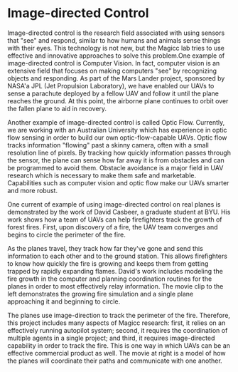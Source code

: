 # Image-directed Control

Image-directed control is the research field associated with using sensors that "see" and respond, similar to how humans and animals sense things with their eyes. This technology is not new, but the Magicc lab tries to use effective and innovative approaches to solve this problem.One example of image-directed control is Computer Vision. In fact, computer vision is an extensive field that focuses on making computers "see" by recognizing objects and responding. As part of the Mars Lander project, sponsored by NASA'a JPL (Jet Propulsion Laboratory), we have enabled our UAVs to sense a parachute deployed by a fellow UAV and follow it until the plane reaches the ground. At this point, the airborne plane continues to orbit over the fallen plane to aid in recovery.

Another example of image-directed control is called Optic Flow. Currently, we are working with an Australian University which has experience in optic flow sensing in order to build our own optic-flow-capable UAVs. Optic flow tracks information "flowing" past a skinny camera, often with a small resolution line of pixels. By tracking how quickly information passes through the sensor, the plane can sense how far away it is from obstacles and can be programmed to avoid them. Obstacle avoidance is a major field in UAV research which is necessary to make them safe and marketable. Capabilities such as computer vision and optic flow make our UAVs smarter and more robust.

One current of example of using image-directed control on real planes is demonstrated by the work of David Casbeer, a graduate student at BYU. His work shows how a team of UAVs can help firefighters track the growth of forest fires. First, upon discovery of a fire, the UAV team converges and begins to circle the perimeter of the fire.

As the planes travel, they track how far they've gone and send this information to each other and to the ground station. This allows firefighters to know how quickly the fire is growing and keeps them from getting trapped by rapidly expanding flames. David's work includes modeling the fire growth in the computer and planning coordination routines for the planes in order to most effectively relay information. The movie clip to the left demonstrates the growing fire simulation and a single plane approaching it and beginning to circle.

The planes use image-direction to track the perimeter of the fire. Therefore, this project includes many aspects of Magicc research: first, it relies on an effectively running autopilot system; second, it requires the coordination of multiple agents in a single project; and third, it requires image-directed capability in order to track the fire. This is one way in which UAVs can be an effective commercial product as well. The movie at right is a model of how the planes will coordinate their paths and communicate with one another.

